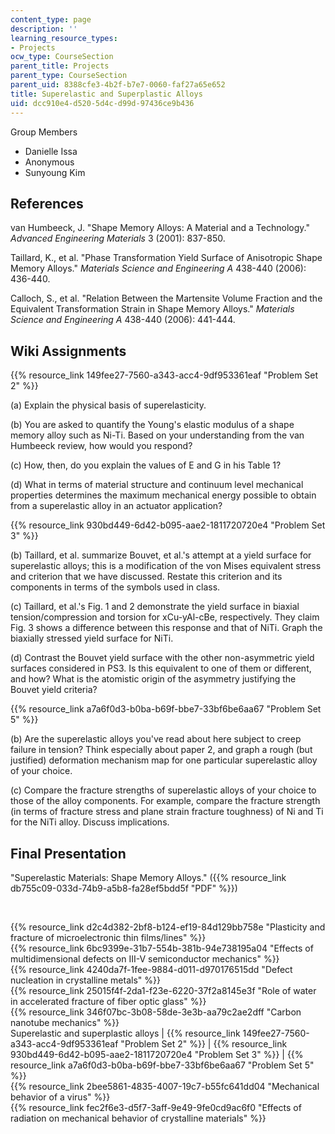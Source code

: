 ```yaml
---
content_type: page
description: ''
learning_resource_types:
- Projects
ocw_type: CourseSection
parent_title: Projects
parent_type: CourseSection
parent_uid: 8388cfe3-4b2f-b7e7-0060-faf27a65e652
title: Superelastic and Superplastic Alloys
uid: dcc910e4-d520-5d4c-d99d-97436ce9b436
---
```


Group Members

*   Danielle Issa
*   Anonymous
*   Sunyoung Kim

References
----------

van Humbeeck, J. "Shape Memory Alloys: A Material and a Technology." _Advanced Engineering Materials_ 3 (2001): 837-850.

Taillard, K., et al. "Phase Transformation Yield Surface of Anisotropic Shape Memory Alloys." _Materials Science and Engineering A_ 438-440 (2006): 436-440.

Calloch, S., et al. "Relation Between the Martensite Volume Fraction and the Equivalent Transformation Strain in Shape Memory Alloys." _Materials Science and Engineering A_ 438-440 (2006): 441-444.

Wiki Assignments
----------------

{{% resource_link 149fee27-7560-a343-acc4-9df953361eaf "Problem Set 2" %}}

(a) Explain the physical basis of superelasticity.

(b) You are asked to quantify the Young's elastic modulus of a shape memory alloy such as Ni-Ti. Based on your understanding from the van Humbeeck review, how would you respond?

(c) How, then, do you explain the values of E and G in his Table 1?

(d) What in terms of material structure and continuum level mechanical properties determines the maximum mechanical energy possible to obtain from a superelastic alloy in an actuator application?

{{% resource_link 930bd449-6d42-b095-aae2-1811720720e4 "Problem Set 3" %}}

(b) Taillard, et al. summarize Bouvet, et al.'s attempt at a yield surface for superelastic alloys; this is a modification of the von Mises equivalent stress and criterion that we have discussed. Restate this criterion and its components in terms of the symbols used in class.

(c) Taillard, et al.'s Fig. 1 and 2 demonstrate the yield surface in biaxial tension/compression and torsion for xCu-yAl-cBe, respectively. They claim Fig. 3 shows a difference between this response and that of NiTi. Graph the biaxially stressed yield surface for NiTi.

(d) Contrast the Bouvet yield surface with the other non-asymmetric yield surfaces considered in PS3. Is this equivalent to one of them or different, and how? What is the atomistic origin of the asymmetry justifying the Bouvet yield criteria?

{{% resource_link a7a6f0d3-b0ba-b69f-bbe7-33bf6be6aa67 "Problem Set 5" %}}

(b) Are the superelastic alloys you've read about here subject to creep failure in tension? Think especially about paper 2, and graph a rough (but justified) deformation mechanism map for one particular superelastic alloy of your choice.

(c) Compare the fracture strengths of superelastic alloys of your choice to those of the alloy components. For example, compare the fracture strength (in terms of fracture stress and plane strain fracture toughness) of Ni and Ti for the NiTi alloy. Discuss implications.

Final Presentation
------------------

"Superelastic Materials: Shape Memory Alloys." ({{% resource_link db755c09-033d-74b9-a5b8-fa28ef5bdd5f "PDF" %}})

  
  
 

{{% resource_link d2c4d382-2bf8-b124-ef19-84d129bb758e "Plasticity and fracture of microelectronic thin films/lines" %}}  
{{% resource_link 6bc9399e-31b7-554b-381b-94e738195a04 "Effects of multidimensional defects on III-V semiconductor mechanics" %}}  
{{% resource_link 4240da7f-1fee-9884-d011-d970176515dd "Defect nucleation in crystalline metals" %}}  
{{% resource_link 25015f4f-2da1-f23e-6220-37f2a8145e3f "Role of water in accelerated fracture of fiber optic glass" %}}  
{{% resource_link 346f07bc-3b08-58de-3e3b-aa79c2ae2dff "Carbon nanotube mechanics" %}}  
Superelastic and superplastic alloys | {{% resource_link 149fee27-7560-a343-acc4-9df953361eaf "Problem Set 2" %}} | {{% resource_link 930bd449-6d42-b095-aae2-1811720720e4 "Problem Set 3" %}} | {{% resource_link a7a6f0d3-b0ba-b69f-bbe7-33bf6be6aa67 "Problem Set 5" %}}  
{{% resource_link 2bee5861-4835-4007-19c7-b55fc641dd04 "Mechanical behavior of a virus" %}}  
{{% resource_link fec2f6e3-d5f7-3aff-9e49-9fe0cd9ac6f0 "Effects of radiation on mechanical behavior of crystalline materials" %}}